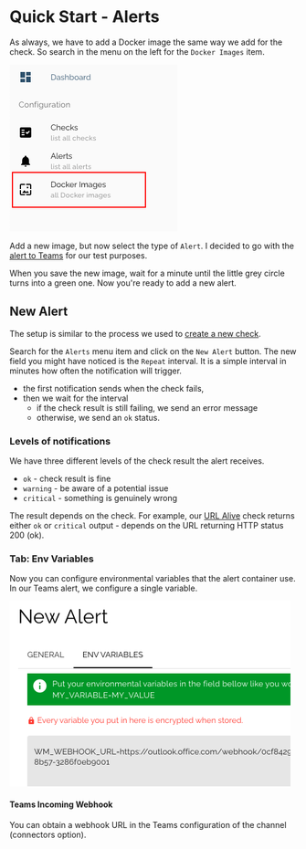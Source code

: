 # Quick Start - Alerts

As always, we have to add a Docker image the same way we add for the check. So search in the menu on the left for the `Docker Images` item.

<img src="/docs/img/quick-start/menu-docker-images.png" alt="image" width="294" />

Add a new image, but now select the type of `Alert`. I decided to go with the [alert to Teams](https://github.com/whoopsmonitor/whoopsmonitor-alert-teams) for our test purposes.

When you save the new image, wait for a minute until the little grey circle turns into a green one. Now you're ready to add a new alert.

## New Alert

The setup is similar to the process we used to [create a new check](./quick-start.md).

Search for the `Alerts` menu item and click on the `New Alert` button. The new field you might have noticed is the `Repeat` interval. It is a simple interval in minutes how often the notification will trigger.

-   the first notification sends when the check fails,
-   then we wait for the interval
    -   if the check result is still failing, we send an error message
    -   otherwise, we send an `ok` status.

### Levels of notifications

We have three different levels of the check result the alert receives.

-   `ok` - check result is fine
-   `warning` - be aware of a potential issue
-   `critical` - something is genuinely wrong

The result depends on the check. For example, our [URL Alive](https://github.com/whoopsmonitor/whoopsmonitor-check-url-alive) check returns either `ok` or `critical` output - depends on the URL returning HTTP status 200 (ok).

### Tab: Env Variables

Now you can configure environmental variables that the alert container use. In our Teams alert, we configure a single variable.

<img src="/docs/img/quick-start/new-alert-env-teams.png" alt="image" width="492" />

#### Teams Incoming Webhook

You can obtain a webhook URL in the Teams configuration of the channel (connectors option).
